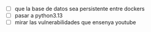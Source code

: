 - [ ] que la base de datos sea persistente entre dockers
- [ ] pasar a python3.13
- [ ] mirar las vulnerabilidades que ensenya youtube